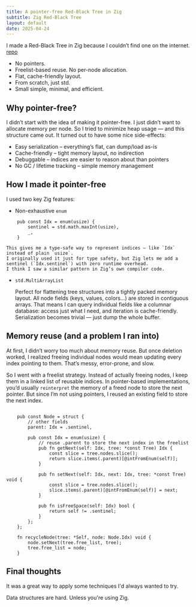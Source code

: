 ```yaml
---
title: A pointer-free Red-Black Tree in Zig
subtitle: Zig Red-Black Tree
layout: default
date: 2025-04-24
---
```


I made a Red-Black Tree in Zig because I couldn’t find one on the internet.
[repo](https://github.com/Haeryu/rbtree/tree/master)

 - No pointers.
 - Freelist-based reuse. No per-node allocation.
 - Flat, cache-friendly layout.
 - From scratch, just std.
 - Small simple, minimal, and efficient.


Why pointer-free?
---
I didn’t start with the idea of making it pointer-free.
I just didn’t want to allocate memory per node.
So I tried to minimize heap usage — and this structure came out.
It turned out to have some nice side-effects:

 - Easy serialization – everything’s flat, can dump/load as-is
 - Cache-friendly – tight memory layout, no indirection
 - Debuggable – indices are easier to reason about than pointers
 - No GC / lifetime tracking – simple memory management

How I made it pointer-free
--- 
I used two key Zig features:
 - Non-exhaustive `enum`

```zig
    pub const Idx = enum(usize) {
        sentinel = std.math.maxInt(usize),
        _,
    }
```

    This gives me a type-safe way to represent indices — like `Idx` instead of plain `usize`.
    I originally used it just for type safety, but Zig lets me add a sentinel (`Idx.sentinel`) with zero runtime overhead.
    I think I saw a similar pattern in Zig’s own compiler code.

 - `std.MultiArrayList`
  
    Perfect for flattening tree structures into a tightly packed memory layout.
    All node fields (keys, values, colors...) are stored in contiguous arrays.
    That means I can query individual fields like a columnar database: access just what I need, and iteration is cache-friendly.
    Serialization becomes trivial — just dump the whole buffer.


Memory reuse (and a problem I ran into)
---
At first, I didn’t worry too much about memory reuse.
But once deletion worked, I realized freeing individual nodes would mean updating every index pointing to them.
That’s messy, error-prone, and slow.

So I went with a freelist strategy.
Instead of actually freeing nodes, I keep them in a linked list of reusable indices.
In pointer-based implementations, you’d usually `reinterpret` the memory of a freed node to store the next pointer.
But since I’m not using pointers, I reused an existing field to store the next index.

```zig

    pub const Node = struct {
        // other fields
        parent: Idx = .sentinel,

        pub const Idx = enum(usize) {
            // reuse .parent to store the next index in the freelist
            pub fn getNext(self: Idx, tree: *const Tree) Idx {
                const slice = tree.nodes.slice();
                return slice.items(.parent)[@intFromEnum(self)];
            }

            pub fn setNext(self: Idx, next: Idx, tree: *const Tree) void {
                const slice = tree.nodes.slice();
                slice.items(.parent)[@intFromEnum(self)] = next;
            }

            pub fn isFreeSpace(self: Idx) bool {
                return self != .sentinel;
            }
        };
    };

    fn recycleNode(tree: *Self, node: Node.Idx) void {
        node.setNext(tree.free_list, tree);
        tree.free_list = node;
    }
```

Final thoughts
---
It was a great way to apply some techniques I'd always wanted to try.

Data structures are hard. 
Unless you're using Zig.